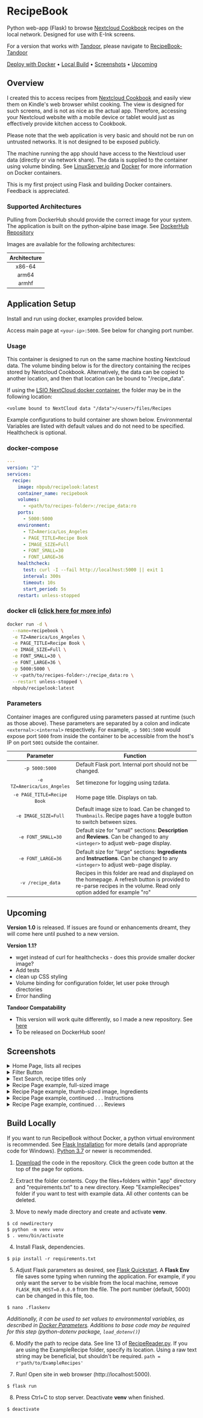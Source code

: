 # RecipeBook
Python web-app (Flask) to browse [Nextcloud Cookbook](https://apps.nextcloud.com/apps/cookbook) recipes on the local network. Designed for use with E-Ink screens. 

For a version that works with [Tandoor](https://docs.tandoor.dev/), please navigate to [RecipeBook-Tandoor](https://github.com/NBPub/RecipeBook-Tandoor)

[Deploy with Docker](https://github.com/NBPub/RecipeBook#application-setup) • [Local Build](https://github.com/NBPub/RecipeBook#build-locally) • [Screenshots](https://github.com/NBPub/RecipeBook#screenshots) • [Upcoming](https://github.com/NBPub/RecipeBook#upcoming)

## Overview

I created this to access recipes from [Nextcloud Cookbook](https://apps.nextcloud.com/apps/cookbook) and easily view them on Kindle's web browser whilst cooking. The view is designed for such screens, and is not as nice as the actual app. Therefore, accessing your Nextcloud website with a mobile device or tablet would just as effectively provide kitchen access to Cookbook.

Please note that the web application is very basic and should not be run on untrusted networks. It is not designed to be exposed publicly.

The machine running the app should have access to the Nextcloud user data (directly or via network share). The data is supplied to the container using volume binding. See [LinuxServer.io](https://docs.linuxserver.io/) and [Docker](https://docs.docker.com/) for more information on Docker containers.

This is my first project using Flask and building Docker containers. Feedback is appreciated.

### Supported Architectures

Pulling from DockerHub should provide the correct image for your system. The application is built on the python-alpine base image. See [DockerHub Repository](https://hub.docker.com/r/nbpub/recipelook)

Images are available for the following architectures:

| Architecture | 
| :----: | 
| x86-64 |
| arm64 | 
| armhf |

## Application Setup

Install and run using docker, examples provided below.

Access main page at `<your-ip>:5000`. See below for changing port number.

 
### Usage

This container is designed to run on the same machine hosting Nextcloud data. The volume binding below is for the directory containing the recipes stored by Nextcloud Cookbook. Alternatively, the data can be copied to another location, and then that location can be bound to "/recipe_data".

If using the [LSIO NextCloud docker container](https://github.com/linuxserver/docker-nextcloud#usage), the folder may be in the following location:
```
<volume bound to NextCloud data "/data">/<user>/files/Recipes
```
Example configurations to build container are shown below. Environmental Variables are listed with default values and do not need to be specified. Healthcheck is optional.

### docker-compose

```yaml
---
version: "2"
services:
  recipe:
    image: nbpub/recipelook:latest
    container_name: recipebook
    volumes:
      - <path/to/recipes-folder>:/recipe_data:ro
    ports:
      - 5000:5000
    environment:
      - TZ=America/Los_Angeles
      - PAGE_TITLE=Recipe Book
      - IMAGE_SIZE=Full
      - FONT_SMALL=30
      - FONT_LARGE=36
    healthcheck:
      test: curl -I --fail http://localhost:5000 || exit 1
      interval: 300s
      timeout: 10s
      start_period: 5s
    restart: unless-stopped
```

### docker cli ([click here for more info](https://docs.docker.com/engine/reference/commandline/cli/))

```bash
docker run -d \
  --name=recipebook \
  -e TZ=America/Los_Angeles \
  -e PAGE_TITLE=Recipe Book \
  -e IMAGE_SIZE=Full \
  -e FONT_SMALL=30 \
  -e FONT_LARGE=36 \
  -p 5000:5000 \
  -v <path/to/recipes-folder>:/recipe_data:ro \
  --restart unless-stopped \
  nbpub/recipelook:latest
```

### Parameters

Container images are configured using parameters passed at runtime (such as those above). These parameters are separated by a colon and indicate `<external>:<internal>` respectively. For example, `-p 5001:5000` would expose port `5000` from inside the container to be accessible from the host's IP on port `5001` outside the container.

| Parameter | Function |
| :----: | --- |
| `-p 5000:5000` | Default Flask port. Internal port should not be changed. |
| `-e TZ=America/Los_Angeles` | Set timezone for logging using tzdata. |
| `-e PAGE_TITLE=Recipe Book` | Home page title. Displays on tab. |
| `-e IMAGE_SIZE=Full` | Default image size to load. Can be changed to `Thumbnails`. Recipe pages have a toggle button to switch between sizes. |
| `-e FONT_SMALL=30` | Default size for "small" sections: **Description** and **Reviews**. Can be changed to any `<integer>` to adjust web-page display. |
| `-e FONT_LARGE=36` | Default size for "large" sections: **Ingredients** and **Instructions**. Can be changed to any `<integer>` to adjust web-page display. |
| `-v /recipe_data` | Recipes in this folder are read and displayed on the homepage. A refresh button is provided to re-parse recipes in the volume. Read only option added for example "ro" |
  
  
## Upcoming

**Version 1.0** is released. If issues are found or enhancements dreamt, they will come here until pushed to a new version.

**Version 1.1?**
* wget instead of curl for healthchecks - does this provide smaller docker image?
* Add tests
* clean up CSS styling
* Volume binding for configuration folder, let user poke through directories
* Error handling

**Tandoor Compatability**
* This version will work quite differently, so I made a new repository. See [here](https://github.com/NBPub/RecipeBook-Tandoor)
* To be released on DockerHub soon!

## Screenshots

<details>
  <summary>Home Page, lists all recipes</summary>
  
  ![Home](/Screenshots_Kindle/homepage.png "Home Page")
</details>

<details>
  <summary>Filter Button</summary>
    
  ![Home](/Screenshots_Kindle/category_filter.png "Filter Button")
</details>

<details>
  <summary>Text Search, recipe titles only</summary>
    
  ![Home](/Screenshots_Kindle/searchbar.png "Search Bar")
</details>

<details>
  <summary>Recipe Page example, full-sized image</summary>
    
  ![Home](/Screenshots_Kindle/ex_full.png "Big Image")
</details>


<details>
  <summary>Recipe Page example, thumb-sized image, Ingredients</summary>
    
  ![Home](/Screenshots_Kindle/ex_thumb.png "Small Image")
</details>


<details>
  <summary>Recipe Page example, continued . . . Instructions</summary>
    
  ![Home](/Screenshots_Kindle/instructions.png "Instructions")
</details> 


<details>
  <summary>Recipe Page example, continued . . . Reviews</summary>
    
  ![Home](/Screenshots_Kindle/reviews.png "Reviews")
</details> 



## Build Locally   

If you want to run RecipeBook without Docker, a python virtual environment is recommended. See [Flask Installation](https://flask.palletsprojects.com/en/2.0.x/installation/) for more details (and appropriate code for Windows). [Python 3.7](https://wiki.python.org/moin/BeginnersGuide/Download) or newer is recommended.

1. [Download](https://github.com/NBPub/RecipeBook/archive/refs/heads/main.zip) the code in the repository. Click the green code button at the top of the page for options.

2. Extract the folder contents. Copy the files+folders within "app" directory and "requirements.txt" to a new directory. Keep "ExampleRecipes" folder if you want to test with example data. All other contents can be deleted.

3. Move to newly made directory and create and activate **venv**.

```
$ cd newdirectory
$ python -m venv venv
$ . venv/bin/activate
```

4. Install Flask, dependencies.

```
$ pip install -r requirements.txt
```

5. Adjust Flask parameters as desired, see [Flask Quickstart](https://flask.palletsprojects.com/en/2.0.x/quickstart/). A **Flask Env** file saves some typing when running the application. For example, if you only want the server to be visible from the local machine, remove `FLASK_RUN_HOST=0.0.0.0` from the file. The port number (default, 5000) can be changed in this file, too.

```
$ nano .flaskenv
```

*Additionally, it can be used to set values to environmental variables, as described in [Docker Parameters](https://github.com/NBPub/RecipeBook#parameters). Additions to base code may be required for this step (python-dotenv package, `load_dotenv()`)*

6. Modify the path to recipe data. See line 13 of [RecipeReader.py](https://github.com/NBPub/RecipeBook/blob/main/app/RecipeReader.py). If you are using the ExampleRecipe folder, specify its location. Using a raw text string may be beneficial, but shouldn't be required.  `path = r'path/to/ExampleRecipes'`

7. Run! Open site in web browser (http://localhost:5000). 

```
$ flask run
```

8. Press Ctrl+C to stop server. Deactivate **venv** when finished.

```
$ deactivate
```

